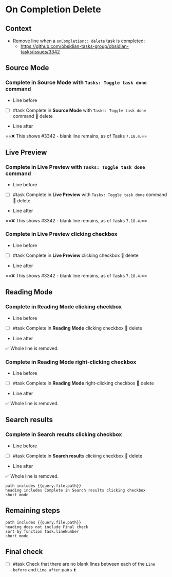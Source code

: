 # On Completion Delete

## Context

- Remove line when a `onCompletion:: delete` task is completed:
  - <https://github.com/obsidian-tasks-group/obsidian-tasks/issues/3342>

## Source Mode

### Complete in Source Mode with `Tasks: Toggle task done` command

- Line before
- [ ] #task Complete in **Source Mode** with `Tasks: Toggle task done` command 🏁 delete
- Line after

==❌ This shows \#3342 - blank line remains, as of Tasks `7.18.4`.==

## Live Preview

### Complete in Live Preview with `Tasks: Toggle task done` command

- Line before
- [ ] #task Complete in **Live Preview** with `Tasks: Toggle task done` command 🏁 delete
- Line after

==❌ This shows \#3342 - blank line remains, as of Tasks `7.18.4`.==

### Complete in Live Preview clicking checkbox

- Line before
- [ ] #task Complete in **Live Preview** clicking checkbox 🏁 delete
- Line after

==❌ This shows \#3342 - blank line remains, as of Tasks `7.18.4`.==

## Reading Mode

### Complete in Reading Mode clicking checkbox

- Line before
- [ ] #task Complete in **Reading Mode** clicking checkbox 🏁 delete
- Line after

✅ Whole line is removed.

### Complete in Reading Mode right-clicking checkbox

- Line before
- [ ] #task Complete in **Reading Mode** right-clicking checkbox 🏁 delete
- Line after

✅ Whole line is removed.

## Search results

### Complete in Search results clicking checkbox

- Line before
- [ ] #task Complete in **Search result**s clicking checkbox 🏁 delete
- Line after

✅ Whole line is removed.

```tasks
path includes {{query.file.path}}
heading includes Complete in Search results clicking checkbox
short mode
```

## Remaining steps

```tasks
path includes {{query.file.path}}
heading does not include Final check
sort by function task.lineNumber
short mode
```

## Final check

- [ ] #task Check that there are no blank lines between each of the `Line before` and `Line after` pairs ⏫
